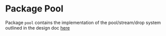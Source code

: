 # Package Pool

Package `pool` contains the implementation of the pool/stream/drop system outlined in the design doc [here](https://github.com/pool-beta/pool-server/tree/master/doc/design/pool)

